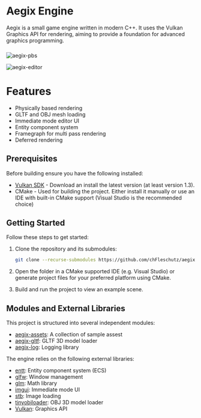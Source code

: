 # Aegix Engine

Aegix is a small game engine written in modern C++. It uses the Vulkan Graphics API for rendering, aiming to provide a foundation for advanced graphics programming. 

###

![aegix-pbs](https://github.com/user-attachments/assets/4072ddde-12f5-4e31-9715-ebb641b0be4f)

![aegix-editor](https://github.com/user-attachments/assets/0020011f-e0dc-4a6c-a0bf-33044d6ec5cf)

# Features

- Physically based rendering
- GLTF and OBJ mesh loading
- Immediate mode editor UI
- Entity component system
- Framegraph for multi pass rendering
- Deferred rendering

## Prerequisites <a name="prerequisites"></a>

Before building ensure you have the following installed:
- [Vulkan SDK](https://vulkan.lunarg.com/) - Download an install the latest version (at least version 1.3).
- CMake - Used for building the project. Either install it manually or use an IDE with built-in CMake support (Visual Studio is the recommended choice)

## Getting Started <a name="getting-started"></a>

Follow these steps to get started:

1. Clone the repository and its submodules:

    ```bash
    git clone --recurse-submodules https://github.com/chFleschutz/aegix-engine.git
    ```

2. Open the folder in a CMake supported IDE (e.g. Visual Studio) or generate project files for your preferred platform using CMake.

4. Build and run the project to view an example scene.

## Modules and External Libraries <a name="external-libraries"></a>

This project is structured into several independent modules:
- [aegix-assets](https://github.com/chFleschutz/aegix-assets): A collection of sample assest
- [aegix-gltf](https://github.com/chFleschutz/aegix-gltf): GLTF 3D model loader
- [aegix-log](https://github.com/chFleschutz/aegix-log): Logging library

The engine relies on the following external libraries:
- [entt](https://github.com/skypjack/entt): Entity component system (ECS)
- [glfw](https://github.com/glfw/glfw): Window management
- [glm](https://github.com/g-truc/glm): Math library
- [imgui](https://github.com/ocornut/imgui): Immediate mode UI 
- [stb](https://github.com/nothings/stb): Image loading
- [tinyobjloader](https://github.com/tinyobjloader/tinyobjloader): OBJ 3D model loader
- [Vulkan](https://www.vulkan.org/): Graphics API
